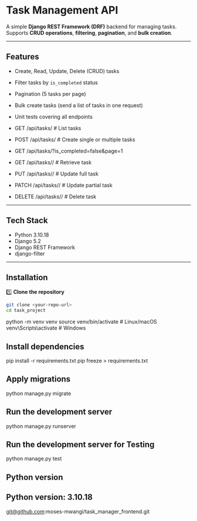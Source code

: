 # Task Management API

A simple **Django REST Framework (DRF)** backend for managing tasks.  
Supports **CRUD operations**, **filtering**, **pagination**, and **bulk creation**.

---

## Features

- Create, Read, Update, Delete (CRUD) tasks
- Filter tasks by `is_completed` status
- Pagination (5 tasks per page)
- Bulk create tasks (send a list of tasks in one request)
- Unit tests covering all endpoints

- GET /api/tasks/ # List tasks
- POST /api/tasks/ # Create single or multiple tasks
- GET /api/tasks/?is_completed=false&page=1

- GET /api/tasks/<id>/ # Retrieve task
- PUT /api/tasks/<id>/ # Update full task
- PATCH /api/tasks/<id>/ # Update partial task
- DELETE /api/tasks/<id>/ # Delete task

---

## Tech Stack

- Python 3.10.18
- Django 5.2
- Django REST Framework
- django-filter

---

## Installation

1️⃣ **Clone the repository**

```bash
git clone <your-repo-url>
cd task_project
```

python -m venv venv
source venv/bin/activate # Linux/macOS
venv\Scripts\activate # Windows

## Install dependencies

pip install -r requirements.txt
pip freeze > requirements.txt

## Apply migrations

python manage.py migrate

## Run the development server

python manage.py runserver

## Run the development server for Testing

python manage.py test

## Python version

## Python version: 3.10.18

git@github.com:moses-mwangi/task_manager_frontend.git
